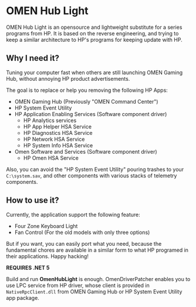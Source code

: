 # OMEN Hub Light

OMEN Hub Light is an opensource and lightweight substitute for a series programs from HP. It is based on the reverse engineering, and trying to keep a similar architecture to HP's programs for keeping update with HP. 

## Why I need it?

Tuning your computer fast when others are still launching OMEN Gaming Hub, without annoying HP product advertisements.

The goal is to replace or help you removing the following HP Apps:

- OMEN Gaming Hub (Previously "OMEN Command Center")
- HP System Event Utility
- HP Application Enabling Services (Software component driver)
  - HP Analytics services
  - HP App Helper HSA Service
  - HP Diagnostics HSA Service
  - HP Network HSA Service
  - HP System Info HSA Service
- Omen Software and Services (Software component driver)
  - HP Omen HSA Service

Also, you can avoid the "HP System Event Utility" pouring trashes to your `C:\system.sav`, and other components with various stacks of telemetry components.

## How to use it?

Currently, the application support the following feature:

- Four Zone Keyboard Light
- Fan Control (For the old models with only three options)

But if you want, you can easily port what you need, because the fundamental chores are available in a similar form to what HP programed in their applications. Happy hacking!

**REQUIRES .NET 5**

Build and run **OmenHubLight** is enough. OmenDriverPatcher enables you to use LPC service from HP driver, whose client is provided in `NativeRpcClient.dll` from OMEN Gaming Hub or HP System Event Utility app package.
